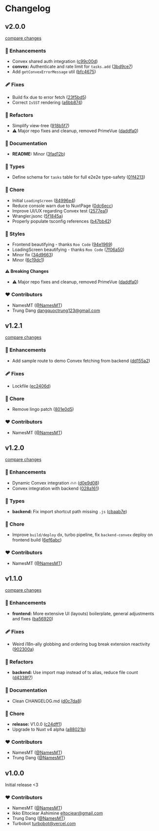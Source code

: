 # Changelog


## v2.0.0

[compare changes](https://github.com/NamesMT/starter-monorepo/compare/v1.2.1...v2.0.0)

### 🚀 Enhancements

- Convex shared auth integration ([c99c00d](https://github.com/NamesMT/starter-monorepo/commit/c99c00d))
- **convex:** Authenticate and rate limit for `tasks.add` ([3bd9ce7](https://github.com/NamesMT/starter-monorepo/commit/3bd9ce7))
- Add `getConvexErrorMessage` util ([bfc4675](https://github.com/NamesMT/starter-monorepo/commit/bfc4675))

### 🩹 Fixes

- Build fix due to error fetch ([23f5bd5](https://github.com/NamesMT/starter-monorepo/commit/23f5bd5))
- Correct `IsSST` rendering ([a6bb874](https://github.com/NamesMT/starter-monorepo/commit/a6bb874))

### 💅 Refactors

- Simplify view-tree ([918b5f7](https://github.com/NamesMT/starter-monorepo/commit/918b5f7))
- ⚠️  Major repo fixes and cleanup, removed PrimeVue ([daddfa0](https://github.com/NamesMT/starter-monorepo/commit/daddfa0))

### 📖 Documentation

- **README:** Minor ([3fad12b](https://github.com/NamesMT/starter-monorepo/commit/3fad12b))

### 🌊 Types

- Define schema for `tasks` table for full e2e2e type-safety ([01f4213](https://github.com/NamesMT/starter-monorepo/commit/01f4213))

### 🏡 Chore

- Initial `LoadingScreen` ([84996e4](https://github.com/NamesMT/starter-monorepo/commit/84996e4))
- Reduce console warn due to NuxtPage ([0dc6ecc](https://github.com/NamesMT/starter-monorepo/commit/0dc6ecc))
- Improve UI/UX regarding Convex test ([2577ea1](https://github.com/NamesMT/starter-monorepo/commit/2577ea1))
- Wrangler.jsonc ([5f1845a](https://github.com/NamesMT/starter-monorepo/commit/5f1845a))
- Properly populate tsconfig references ([b47bb42](https://github.com/NamesMT/starter-monorepo/commit/b47bb42))

### 🎨 Styles

- Frontend beautifying - thanks `Roo Code` ([94e1969](https://github.com/NamesMT/starter-monorepo/commit/94e1969))
- LoadingScreen beautifying - thanks `Roo Code` ([7f06a50](https://github.com/NamesMT/starter-monorepo/commit/7f06a50))
- Minor fix ([34d9663](https://github.com/NamesMT/starter-monorepo/commit/34d9663))
- Minor ([6c19dc1](https://github.com/NamesMT/starter-monorepo/commit/6c19dc1))

#### ⚠️ Breaking Changes

- ⚠️  Major repo fixes and cleanup, removed PrimeVue ([daddfa0](https://github.com/NamesMT/starter-monorepo/commit/daddfa0))

### ❤️ Contributors

- NamesMT ([@NamesMT](https://github.com/NamesMT))
- Trung Dang <dangquoctrung123@gmail.com>

## v1.2.1

[compare changes](https://github.com/NamesMT/starter-monorepo/compare/v1.2.0...v1.2.1)

### 🚀 Enhancements

- Add sample route to demo Convex fetching from backend ([dd155a2](https://github.com/NamesMT/starter-monorepo/commit/dd155a2))

### 🩹 Fixes

- Lockfile ([ec2406d](https://github.com/NamesMT/starter-monorepo/commit/ec2406d))

### 🏡 Chore

- Remove lingo patch ([801e0d5](https://github.com/NamesMT/starter-monorepo/commit/801e0d5))

### ❤️ Contributors

- NamesMT ([@NamesMT](https://github.com/NamesMT))

## v1.2.0

[compare changes](https://github.com/NamesMT/starter-monorepo/compare/v1.1.0...v1.2.0)

### 🚀 Enhancements

- Dynamic Convex integration 🔥🔥 ([d0e9d08](https://github.com/NamesMT/starter-monorepo/commit/d0e9d08))
- Convex integration with backend ([028a161](https://github.com/NamesMT/starter-monorepo/commit/028a161))

### 🌊 Types

- **backend:** Fix import shortcut path missing `.js` ([cbaab7e](https://github.com/NamesMT/starter-monorepo/commit/cbaab7e))

### 🏡 Chore

- Improve `build/deploy` dx, turbo pipeline, fix `backend-convex` deploy on frontend build ([6ef6abc](https://github.com/NamesMT/starter-monorepo/commit/6ef6abc))

### ❤️ Contributors

- NamesMT ([@NamesMT](https://github.com/NamesMT))

## v1.1.0

[compare changes](https://github.com/NamesMT/starter-monorepo/compare/v1.0.0...v1.1.0)

### 🚀 Enhancements

- **frontend:** More extensive UI (layouts) boilerplate, general adjustments and fixes ([ba56920](https://github.com/NamesMT/starter-monorepo/commit/ba56920))

### 🩹 Fixes

- Weird i18n-ally globbing and ordering bug break extension reactivity ([902300a](https://github.com/NamesMT/starter-monorepo/commit/902300a))

### 💅 Refactors

- **backend:** Use import map instead of ts alias, reduce file count ([d4338f7](https://github.com/NamesMT/starter-monorepo/commit/d4338f7))

### 📖 Documentation

- Clean CHANGELOG.md ([d0c7da8](https://github.com/NamesMT/starter-monorepo/commit/d0c7da8))

### 🏡 Chore

- **release:** V1.0.0 ([c24dff1](https://github.com/NamesMT/starter-monorepo/commit/c24dff1))
- Upgrade to Nuxt v4 alpha ([a88021b](https://github.com/NamesMT/starter-monorepo/commit/a88021b))

### ❤️ Contributors

- NamesMT ([@NamesMT](https://github.com/NamesMT))
- Trung Dang ([@NamesMT](https://github.com/NamesMT))

## v1.0.0

Initial release <3

### ❤️ Contributors

- NamesMT ([@NamesMT](https://github.com/NamesMT))
- Ikko Eltociear Ashimine <eltociear@gmail.com>
- Trung Dang ([@NamesMT](https://github.com/NamesMT))
- Turbobot <turbobot@vercel.com>

